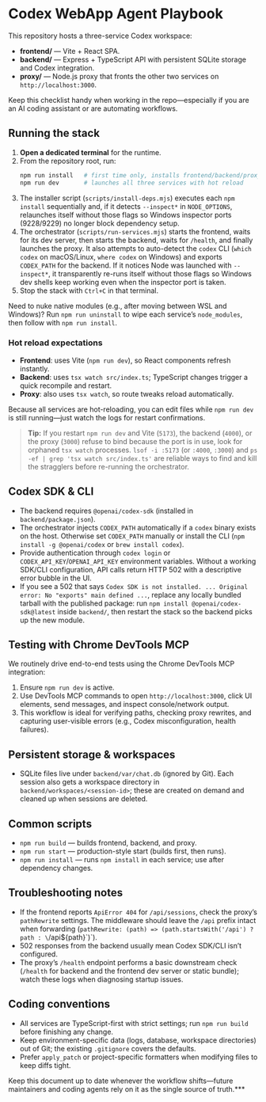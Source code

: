 # Codex WebApp Agent Playbook

This repository hosts a three-service Codex workspace:

- **frontend/** — Vite + React SPA.
- **backend/** — Express + TypeScript API with persistent SQLite storage and Codex integration.
- **proxy/** — Node.js proxy that fronts the other two services on `http://localhost:3000`.

Keep this checklist handy when working in the repo—especially if you are an AI coding assistant or are automating workflows.

## Running the stack

1. **Open a dedicated terminal** for the runtime.
2. From the repository root, run:
   ```bash
   npm run install   # first time only, installs frontend/backend/proxy deps
   npm run dev       # launches all three services with hot reload
   ```
3. The installer script (`scripts/install-deps.mjs`) executes each `npm install` sequentially and, if it detects `--inspect*` in `NODE_OPTIONS`, relaunches itself without those flags so Windows inspector ports (9228/9229) no longer block dependency setup.
4. The orchestrator (`scripts/run-services.mjs`) starts the frontend, waits for its dev server, then starts the backend, waits for `/health`, and finally launches the proxy. It also attempts to auto-detect the `codex` CLI (`which codex` on macOS/Linux, `where codex` on Windows) and exports `CODEX_PATH` for the backend. If it notices Node was launched with `--inspect*`, it transparently re-runs itself without those flags so Windows dev shells keep working even when the inspector port is taken.
5. Stop the stack with `Ctrl+C` in that terminal.

Need to nuke native modules (e.g., after moving between WSL and Windows)? Run `npm run uninstall` to wipe each service’s `node_modules`, then follow with `npm run install`.

### Hot reload expectations

- **Frontend**: uses Vite (`npm run dev`), so React components refresh instantly.
- **Backend**: uses `tsx watch src/index.ts`; TypeScript changes trigger a quick recompile and restart.
- **Proxy**: also uses `tsx watch`, so route tweaks reload automatically.

Because all services are hot-reloading, you can edit files while `npm run dev` is still running—just watch the logs for restart confirmations.

> **Tip:** If you restart `npm run dev` and Vite (`5173`), the backend (`4000`), or the proxy (`3000`) refuse to bind because the port is in use, look for orphaned `tsx watch` processes. `lsof -i :5173` (or `:4000`, `:3000`) and `ps -ef | grep 'tsx watch src/index.ts'` are reliable ways to find and kill the stragglers before re-running the orchestrator.

## Codex SDK & CLI

- The backend requires `@openai/codex-sdk` (installed in `backend/package.json`).
- The orchestrator injects `CODEX_PATH` automatically if a `codex` binary exists on the host. Otherwise set `CODEX_PATH` manually or install the CLI (`npm install -g @openai/codex` or `brew install codex`).
- Provide authentication through `codex login` or `CODEX_API_KEY`/`OPENAI_API_KEY` environment variables. Without a working SDK/CLI configuration, API calls return HTTP 502 with a descriptive error bubble in the UI.
- If you see a 502 that says `Codex SDK is not installed. ... Original error: No "exports" main defined ...`, replace any locally bundled tarball with the published package: run `npm install @openai/codex-sdk@latest` inside `backend/`, then restart the stack so the backend picks up the new module.

## Testing with Chrome DevTools MCP

We routinely drive end-to-end tests using the Chrome DevTools MCP integration:

1. Ensure `npm run dev` is active.
2. Use DevTools MCP commands to open `http://localhost:3000`, click UI elements, send messages, and inspect console/network output.
3. This workflow is ideal for verifying paths, checking proxy rewrites, and capturing user-visible errors (e.g., Codex misconfiguration, health failures).

## Persistent storage & workspaces

- SQLite files live under `backend/var/chat.db` (ignored by Git). Each session also gets a workspace directory in `backend/workspaces/<session-id>`; these are created on demand and cleaned up when sessions are deleted.

## Common scripts

- `npm run build` — builds frontend, backend, and proxy.
- `npm run start` — production-style start (builds first, then runs).
- `npm run install` — runs `npm install` in each service; use after dependency changes.

## Troubleshooting notes

- If the frontend reports `ApiError 404` for `/api/sessions`, check the proxy’s `pathRewrite` settings. The middleware should leave the `/api` prefix intact when forwarding (`pathRewrite: (path) => (path.startsWith('/api') ? path : \`/api\${path}\`)`).
- 502 responses from the backend usually mean Codex SDK/CLI isn’t configured.
- The proxy’s `/health` endpoint performs a basic downstream check (`/health` for backend and the frontend dev server or static bundle); watch these logs when diagnosing startup issues.

## Coding conventions

- All services are TypeScript-first with strict settings; run `npm run build` before finishing any change.
- Keep environment-specific data (logs, database, workspace directories) out of Git; the existing `.gitignore` covers the defaults.
- Prefer `apply_patch` or project-specific formatters when modifying files to keep diffs tight.

Keep this document up to date whenever the workflow shifts—future maintainers and coding agents rely on it as the single source of truth.***
